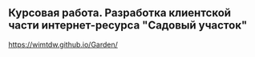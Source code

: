 ## Курсовая работа. Разработка клиентской части интернет-ресурса "Садовый участок"
https://wimtdw.github.io/Garden/
